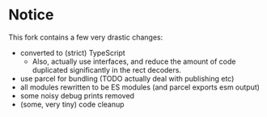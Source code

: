# Notice

This fork contains a few very drastic changes:

- converted to (strict) TypeScript
	- Also, actually use interfaces, and reduce the amount of code duplicated significantly in the rect decoders.
- use parcel for bundling (TODO actually deal with publishing etc)
- all modules rewritten to be ES modules (and parcel exports esm output) 
- some noisy debug prints removed
- (some, very tiny) code cleanup
